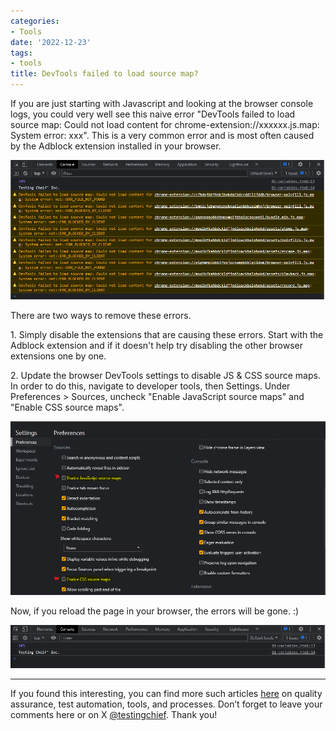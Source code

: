 ```yaml
---
categories:
- Tools
date: '2022-12-23'
tags:
- tools
title: DevTools failed to load source map?
---
```


If you are just starting with Javascript and looking at the browser console
logs, you could very well see this naive error "DevTools failed to load source
map: Could not load content for chrome-extension://xxxxxx.js.map: System
error: xxx". This is a very common error and is most often caused by the
Adblock extension installed in your browser.

![Console Error](/assets/img/posts/image.png)

There are two ways to remove these errors.

1\. Simply disable the extensions that are causing these errors. Start with
the Adblock extension and if it doesn't help try disabling the other browser
extensions one by one.

2\. Update the browser DevTools settings to disable JS & CSS source maps. In
order to do this, navigate to developer tools, then Settings. Under
Preferences > Sources, uncheck "Enable JavaScript source maps" and "Enable CSS
source maps".

![DevTools Settings](/assets/img/posts/image-1.png)

Now, if you reload the page in your browser, the errors will be gone. :)

![Clean Console](/assets/img/posts/image-2.png)

* * *

If you found this interesting, you can find more such articles
[here](https://skthetester.github.io/) on quality assurance, test automation,
tools, and processes. Don’t forget to leave your comments here or on X
[@testingchief](https://x.com/testingchief). Thank you!